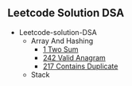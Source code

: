 ## Leetcode Solution DSA

- Leetcode-solution-DSA
    - Array And Hashing
      - [1 Two Sum](https://github.com/aadityabhoyarr/leetcode-solution-DSA/blob/main/ArrayAndHashing.md###-1-two-sum-)
      - [242 Valid Anagram](https://github.com/aadityabhoyarr/leetcode-solution-DSA/blob/main/ArrayAndHashing.md#242-valid-anagram-)
      - [217 Contains Duplicate](https://github.com/aadityabhoyarr/leetcode-solution-DSA/blob/main/ArrayAndHashing.md#217-contains-duplicate-)
    - Stack

